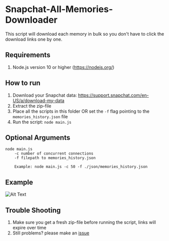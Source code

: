 # Snapchat-All-Memories-Downloader
This script will download each memory in bulk so you don't have to click the download links one by one.

## Requirements
1. Node.js version 10 or higher (https://nodejs.org/)  

## How to run
1. Download your Snapchat data: https://support.snapchat.com/en-US/a/download-my-data
2. Extract the zip-file
3. Place all the scripts in this folder OR set the `-f` flag pointing to the `memories_history.json` file
4. Run the script: `node main.js`

## Optional Arguments
```
node main.js 
    -c number of concurrent connections
    -f filepath to memories_history.json
    
    Example: node main.js -c 50 -f ./json/memories_history.json
```

## Example
![Alt Text](https://i.imgur.com/QVvh3I4.gif)

## Trouble Shooting
1. Make sure you get a fresh zip-file before running the script, links will expire over time
2. Still problems? please make an [issue](https://github.com/ToTheMax/Snapchat-All-Memories-Downloader/issues)
